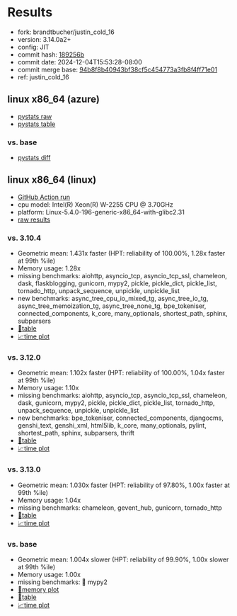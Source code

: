 # Results

- fork: brandtbucher/justin_cold_16
- version: 3.14.0a2+
- config: JIT
- commit hash: [189256b](https://github.com/brandtbucher/cpython/commit/189256b)
- commit date: 2024-12-04T15:53:28-08:00
- commit merge base: [94b8f8b40943bf38cf5c454773a3fb8f4ff71e01](https://github.com/python/cpython/commit/94b8f8b40943bf38cf5c454773a3fb8f4ff71e01)
- ref: justin_cold_16

## linux x86_64 (azure)

- [pystats raw](bm-20241204-azure-x86_64-brandtbucher-justin_cold_16-3.14.0a2%2B-189256b-pystats.json)
- [pystats table](bm-20241204-azure-x86_64-brandtbucher-justin_cold_16-3.14.0a2%2B-189256b-pystats.md)

### vs. base

- [pystats diff](bm-20241204-azure-x86_64-brandtbucher-justin_cold_16-3.14.0a2%2B-189256b-pystats-vs-base.md)

## linux x86_64 (linux)

- [GitHub Action run](https://github.com/faster-cpython/benchmarking/actions/runs/12170451784)
- cpu model: Intel(R) Xeon(R) W-2255 CPU @ 3.70GHz
- platform: Linux-5.4.0-196-generic-x86_64-with-glibc2.31
- [raw results](bm-20241204-linux-x86_64-brandtbucher-justin_cold_16-3.14.0a2%2B-189256b.json)

### vs. 3.10.4

- Geometric mean: 1.431x faster (HPT: reliability of 100.00%, 1.28x faster at 99th %ile)
- Memory usage: 1.28x
- missing benchmarks: aiohttp, asyncio_tcp, asyncio_tcp_ssl, chameleon, dask, flaskblogging, gunicorn, mypy2, pickle, pickle_dict, pickle_list, tornado_http, unpack_sequence, unpickle, unpickle_list
- new benchmarks: async_tree_cpu_io_mixed_tg, async_tree_io_tg, async_tree_memoization_tg, async_tree_none_tg, bpe_tokeniser, connected_components, k_core, many_optionals, shortest_path, sphinx, subparsers
- [📄table](bm-20241204-linux-x86_64-brandtbucher-justin_cold_16-3.14.0a2%2B-189256b-vs-3.10.4.md)
- [📈time plot](bm-20241204-linux-x86_64-brandtbucher-justin_cold_16-3.14.0a2%2B-189256b-vs-3.10.4.svg)

### vs. 3.12.0

- Geometric mean: 1.102x faster (HPT: reliability of 100.00%, 1.04x faster at 99th %ile)
- Memory usage: 1.10x
- missing benchmarks: aiohttp, asyncio_tcp, asyncio_tcp_ssl, chameleon, dask, gunicorn, mypy2, pickle, pickle_dict, pickle_list, tornado_http, unpack_sequence, unpickle, unpickle_list
- new benchmarks: bpe_tokeniser, connected_components, djangocms, genshi_text, genshi_xml, html5lib, k_core, many_optionals, pylint, shortest_path, sphinx, subparsers, thrift
- [📄table](bm-20241204-linux-x86_64-brandtbucher-justin_cold_16-3.14.0a2%2B-189256b-vs-3.12.0.md)
- [📈time plot](bm-20241204-linux-x86_64-brandtbucher-justin_cold_16-3.14.0a2%2B-189256b-vs-3.12.0.svg)

### vs. 3.13.0

- Geometric mean: 1.030x faster (HPT: reliability of 97.80%, 1.00x faster at 99th %ile)
- Memory usage: 1.04x
- missing benchmarks: chameleon, gevent_hub, gunicorn, tornado_http
- [📄table](bm-20241204-linux-x86_64-brandtbucher-justin_cold_16-3.14.0a2%2B-189256b-vs-3.13.0.md)
- [📈time plot](bm-20241204-linux-x86_64-brandtbucher-justin_cold_16-3.14.0a2%2B-189256b-vs-3.13.0.svg)

### vs. base

- Geometric mean: 1.004x slower (HPT: reliability of 99.90%, 1.00x slower at 99th %ile)
- Memory usage: 1.00x
- missing benchmarks: 🔴 mypy2
- [🧠memory plot](bm-20241204-linux-x86_64-brandtbucher-justin_cold_16-3.14.0a2%2B-189256b-vs-base-mem.svg)
- [📄table](bm-20241204-linux-x86_64-brandtbucher-justin_cold_16-3.14.0a2%2B-189256b-vs-base.md)
- [📈time plot](bm-20241204-linux-x86_64-brandtbucher-justin_cold_16-3.14.0a2%2B-189256b-vs-base.svg)


